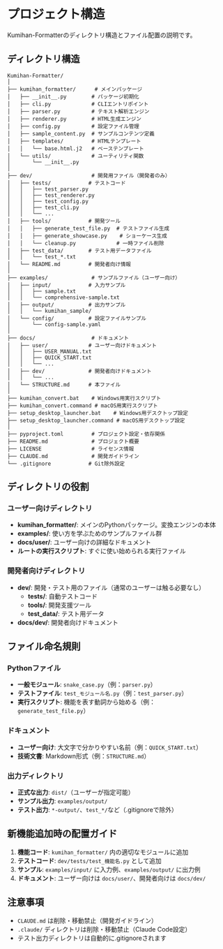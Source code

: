# プロジェクト構造

Kumihan-Formatterのディレクトリ構造とファイル配置の説明です。

## ディレクトリ構造

```
Kumihan-Formatter/
│
├── kumihan_formatter/      # メインパッケージ
│   ├── __init__.py        # パッケージ初期化
│   ├── cli.py             # CLIエントリポイント
│   ├── parser.py          # テキスト解析エンジン
│   ├── renderer.py        # HTML生成エンジン
│   ├── config.py          # 設定ファイル管理
│   ├── sample_content.py  # サンプルコンテンツ定義
│   ├── templates/         # HTMLテンプレート
│   │   └── base.html.j2   # ベーステンプレート
│   └── utils/             # ユーティリティ関数
│       └── __init__.py
│
├── dev/                   # 開発用ファイル（開発者のみ）
│   ├── tests/            # テストコード
│   │   ├── test_parser.py
│   │   ├── test_renderer.py
│   │   ├── test_config.py
│   │   ├── test_cli.py
│   │   └── ...
│   ├── tools/            # 開発ツール
│   │   ├── generate_test_file.py  # テストファイル生成
│   │   ├── generate_showcase.py    # ショーケース生成
│   │   └── cleanup.py             # 一時ファイル削除
│   ├── test_data/        # テスト用データファイル
│   │   └── test_*.txt
│   └── README.md         # 開発者向け情報
│
├── examples/              # サンプルファイル（ユーザー向け）
│   ├── input/            # 入力サンプル
│   │   ├── sample.txt
│   │   └── comprehensive-sample.txt
│   ├── output/           # 出力サンプル
│   │   └── kumihan_sample/
│   └── config/           # 設定ファイルサンプル
│       └── config-sample.yaml
│
├── docs/                  # ドキュメント
│   ├── user/             # ユーザー向けドキュメント
│   │   ├── USER_MANUAL.txt
│   │   ├── QUICK_START.txt
│   │   └── ...
│   ├── dev/              # 開発者向けドキュメント
│   │   └── ...
│   └── STRUCTURE.md      # 本ファイル
│
├── kumihan_convert.bat    # Windows用実行スクリプト
├── kumihan_convert.command # macOS用実行スクリプト
├── setup_desktop_launcher.bat    # Windows用デスクトップ設定
├── setup_desktop_launcher.command # macOS用デスクトップ設定
│
├── pyproject.toml         # プロジェクト設定・依存関係
├── README.md              # プロジェクト概要
├── LICENSE                # ライセンス情報
├── CLAUDE.md              # 開発ガイドライン
└── .gitignore            # Git除外設定
```

## ディレクトリの役割

### ユーザー向けディレクトリ

- **kumihan_formatter/**: メインのPythonパッケージ。変換エンジンの本体
- **examples/**: 使い方を学ぶためのサンプルファイル群
- **docs/user/**: ユーザー向けの詳細なドキュメント
- **ルートの実行スクリプト**: すぐに使い始められる実行ファイル

### 開発者向けディレクトリ

- **dev/**: 開発・テスト用のファイル（通常のユーザーは触る必要なし）
  - **tests/**: 自動テストコード
  - **tools/**: 開発支援ツール
  - **test_data/**: テスト用データ
- **docs/dev/**: 開発者向けドキュメント

## ファイル命名規則

### Pythonファイル
- **一般モジュール**: `snake_case.py`（例：`parser.py`）
- **テストファイル**: `test_モジュール名.py`（例：`test_parser.py`）
- **実行スクリプト**: 機能を表す動詞から始める（例：`generate_test_file.py`）

### ドキュメント
- **ユーザー向け**: 大文字で分かりやすい名前（例：`QUICK_START.txt`）
- **技術文書**: Markdown形式（例：`STRUCTURE.md`）

### 出力ディレクトリ
- **正式な出力**: `dist/`（ユーザーが指定可能）
- **サンプル出力**: `examples/output/`
- **テスト出力**: `*-output/`、`test_*/`など（.gitignoreで除外）

## 新機能追加時の配置ガイド

1. **機能コード**: `kumihan_formatter/` 内の適切なモジュールに追加
2. **テストコード**: `dev/tests/test_機能名.py` として追加
3. **サンプル**: `examples/input/` に入力例、`examples/output/` に出力例
4. **ドキュメント**: ユーザー向けは `docs/user/`、開発者向けは `docs/dev/`

## 注意事項

- `CLAUDE.md` は削除・移動禁止（開発ガイドライン）
- `.claude/` ディレクトリは削除・移動禁止（Claude Code設定）
- テスト出力ディレクトリは自動的に.gitignoreされます